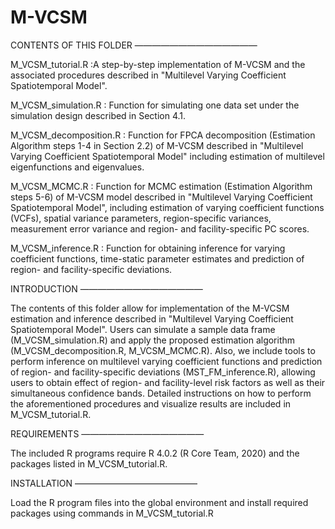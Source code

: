 # M-VCSM
CONTENTS OF THIS FOLDER ——————————————

M_VCSM_tutorial.R :A step-by-step implementation of M-VCSM and the associated procedures described in "Multilevel Varying Coefficient Spatiotemporal Model".

M_VCSM_simulation.R : Function for simulating one data set under the simulation design described in Section 4.1.

M_VCSM_decomposition.R : Function for FPCA decomposition (Estimation Algorithm steps 1-4 in Section 2.2) of M-VCSM described in "Multilevel Varying Coefficient Spatiotemporal Model" including estimation of multilevel eigenfunctions and eigenvalues. 

M_VCSM_MCMC.R : Function for MCMC estimation (Estimation Algorithm steps 5-6) of M-VCSM model described in "Multilevel Varying Coefficient Spatiotemporal Model", including estimation of varying coefficient functions (VCFs), spatial variance parameters, region-specific variances, measurement error variance and region- and facility-specific PC scores. 

M_VCSM_inference.R : Function for obtaining inference for varying coefficient functions, time-static parameter estimates and prediction of region- and facility-specific deviations.


INTRODUCTION ——————————————

The contents of this folder allow for implementation of the M-VCSM estimation and inference described in "Multilevel Varying Coefficient Spatiotemporal Model". Users can simulate a sample data frame (M_VCSM_simulation.R) and apply the proposed estimation algorithm (M_VCSM_decomposition.R, M_VCSM_MCMC.R). Also, we include tools to perform inference on multilevel varying coefficient functions and prediction of region- and facility-specific deviations (MST_FM_inference.R), allowing users to obtain effect of region- and facility-level risk factors as well as their simultaneous confidence bands. Detailed instructions on how to perform the aforementioned procedures and visualize results are included in M_VCSM_tutorial.R.

REQUIREMENTS ——————————————

The included R programs require R 4.0.2 (R Core Team, 2020) and the packages listed in M_VCSM_tutorial.R.

INSTALLATION ——————————————

Load the R program files into the global environment and install required packages using commands in M_VCSM_tutorial.R
